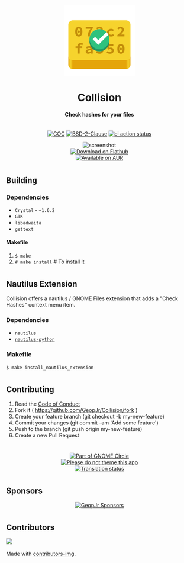 <p align="center">
  <img alt="branding" width="192" src="./data/icons/dev.geopjr.Collision.svg">
</p>
<h1 align="center">Collision</h1>
<h4 align="center">Check hashes for your files</h4>
<p align="center">
  <br />
    <a href="https://github.com/GeopJr/Collision/blob/main/CODE_OF_CONDUCT.md"><img src="https://img.shields.io/badge/Contributor%20Covenant-v2.1-3584e4.svg?style=for-the-badge&labelColor=f6d32e" alt="COC" /></a>
    <a href="https://github.com/GeopJr/Collision/blob/main/LICENSE"><img src="https://img.shields.io/badge/LICENSE-BSD--2--Clause-000000.svg?style=for-the-badge&labelColor=f6d32e" alt="BSD-2-Clause" /></a>
    <a href="https://github.com/GeopJr/Collision/actions"><img src="https://img.shields.io/github/actions/workflow/status/geopjr/Collision/ci.yml?branch=main&labelColor=f6d32e&style=for-the-badge" alt="ci action status" /></a>
</p>

<p align="center">
    <img alt="screenshot" width="640" src="https://i.imgur.com/n7gE5OJ.png"><br />
    <a href='https://flathub.org/apps/details/dev.geopjr.Collision'>
      <img width='192' alt='Download on Flathub' src='https://flathub.org/assets/badges/flathub-badge-i-en.png'/>
    </a><br />
    <a href='https://aur.archlinux.org/packages/collision'>
      <img width='192' alt='Available on AUR' src='https://img.shields.io/badge/Available_on_aur-1793D1?style=for-the-badge&logo=arch-linux&logoColor=white'/>
    </a>
</p>

#

## Building

### Dependencies

- `Crystal` - `~1.6.2`
- `GTK`
- `libadwaita`
- `gettext`

#### Makefile

1. `$ make`
2. `# make install` # To install it

#

## Nautilus Extension

Collision offers a nautilus / GNOME Files extension that adds a "Check Hashes" context menu item.

### Dependencies

- `nautilus`
- [`nautilus-python`](https://repology.org/project/nautilus-python/versions)

### Makefile

`$ make install_nautilus_extension`

#

## Contributing

1. Read the [Code of Conduct](https://github.com/GeopJr/Collision/blob/main/CODE_OF_CONDUCT.md)
2. Fork it ( https://github.com/GeopJr/Collision/fork )
3. Create your feature branch (git checkout -b my-new-feature)
4. Commit your changes (git commit -am 'Add some feature')
5. Push to the branch (git push origin my-new-feature)
6. Create a new Pull Request

#

<p align="center">
  <a href='https://circle.gnome.org/'>
    <img width='240' alt='Part of GNOME Circle' src='https://i.imgur.com/vyIKlW3.png'/>
  </a><br />
  <a href='https://stopthemingmy.app'>
    <img width='240' alt='Please do not theme this app' src='https://stopthemingmy.app/badge.svg'/>
  </a><br />
  <a href="https://hosted.weblate.org/engage/collision/">
    <img width='240' src="https://hosted.weblate.org/widgets/collision/-/collision/287x66-white.png" alt="Translation status" />
  </a><br />
  </a>
</p>

#

## Sponsors

<div align="center">

[![GeopJr Sponsors](https://cdn.jsdelivr.net/gh/GeopJr/GeopJr@main/sponsors.svg)](https://github.com/sponsors/GeopJr)

</div>

#

## Contributors

<a href="https://github.com/GeopJr/Collision/graphs/contributors">
  <img src="https://contrib.rocks/image?repo=GeopJr/Collision" />
</a>

Made with [contributors-img](https://contrib.rocks).
